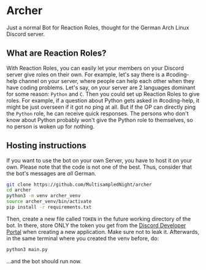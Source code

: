 # Archer
Just a normal Bot for Reaction Roles, thought for the German Arch Linux Discord
server.

## What are Reaction Roles?
With Reaction Roles, you can easily let your members on your Discord server give
roles on their own. For example, let's say there is a #coding-help channel on
your server, where people can help each other when they have coding problems.
Let's say, on your server are 2 languages dominant for some reason: `Python` and
`C`. Then you could set up Reaction Roles to give roles. For example, if a
question about Python gets asked in #coding-help, it might be just overseen if
it got no ping at all. But if the OP can directly ping the `Python` role, he can
receive quick responses. The persons who don't know about Python probably won't
give the Python role to themselves, so no person is woken up for nothing.

## Hosting instructions
If you want to use the bot on your own Server, you have to host it on your own.
Please note that the code is not one of the best. Thus, consider that the bot's
messages are _all_ German.

```sh
git clone https://github.com/MultisampledNight/archer
cd archer
python3 -m venv archer_venv
source archer_venv/bin/activate
pip install -r requirements.txt
```
Then, create a new file called `TOKEN` in the future working directory of the
bot. In there, store ONLY the token you get from the [Discord Developer
Portal](https://discord.com/developers/applications/) when creating a new
application. Make sure not to leak it. Afterwards, in the same terminal where
you created the venv before, do:
```sh
python3 main.py
```
...and the bot should run now.


